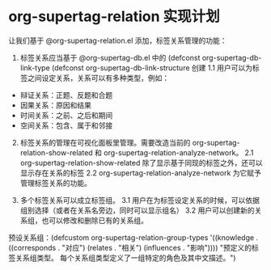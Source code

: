 # org-supertag-relation 实现计划

让我们基于 @org-supertag-relation.el 添加，标签关系管理的功能：

1. 标签关系应当基于 @org-supertag-db.el 中的 (defconst org-supertag-db-link-type (defconst org-supertag-db-link-structure 创建
1.1 用户可以为标签之间设定关系，关系可以有多种类型，例如：
- 辩证关系：正题、反题和合题
- 因果关系：原因和结果
- 时间关系：之前、之后和期间
- 空间关系：包含、属于和邻接

2. 标签关系的管理在可视化面板里管理。需要改造当前的  org-supertag-relation-show-related 和 org-supertag-relation-analyze-network。
2.1 org-supertag-relation-show-related 除了显示基于同现的标签之外，还可以显示存在关系的标签
2.2 org-supertag-relation-analyze-network 为它赋予管理标签关系的功能。

3. 多个标签关系可以成立标签组。
3.1 用户在为标签设定关系的时候，可以依据组别选择（或者在关系名旁边，同时可以显示组名）
3.2 用户可以创建新的关系组，也可以修改和删除已有的关系组。



预设关系组：(defcustom org-supertag-relation-group-types
  '((knowledge . ((corresponds . "对应")
                 (relates . "相关")
                 (influences . "影响"))))
  "预定义的标签关系组类型。
每个关系组类型定义了一组特定的角色及其中文描述。")




